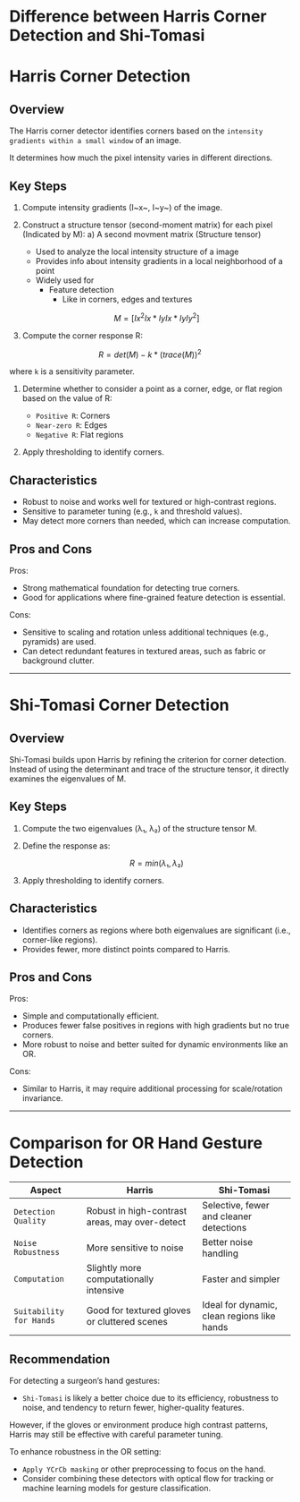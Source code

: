 
# Difference between Harris Corner Detection and Shi-Tomasi


# Harris Corner Detection
## Overview

The Harris corner detector identifies corners based on the `intensity gradients within a small window` of an image. 

It determines how much the pixel intensity varies in different directions.

## Key Steps

1. Compute intensity gradients (I~x~, I~y~) of the image.
2. Construct a structure tensor (second-moment matrix) for each pixel (Indicated by M):
   a) A second movment matrix (Structure tensor)
    -  Used to analyze the local intensity structure of a image
    -  Provides info about intensity gradients in a local neighborhood of a point 
    -  Widely used for
       -  Feature detection
          -  Like in corners, edges and textures 
   ```math
    M = [
    Ix^2 
    Ix*Iy 
    Ix*Iy 
    Iy^2
    ]   
    ```



3. Compute the corner response R:
```math
R = det(M) - k * (trace(M))^2
```
   where `k` is a sensitivity parameter.

1. Determine whether to consider a point as a corner, edge, or flat region based on the value of R:
   - `Positive R`: Corners
   - `Near-zero R`: Edges
   - `Negative R`: Flat regions

2. Apply thresholding to identify corners.

## Characteristics

- Robust to noise and works well for textured or high-contrast regions.
- Sensitive to parameter tuning (e.g., `k` and threshold values).
- May detect more corners than needed, which can increase computation.

## Pros and Cons

Pros:

* Strong mathematical foundation for detecting true corners.
* Good for applications where fine-grained feature detection is essential.

Cons:

* Sensitive to scaling and rotation unless additional techniques (e.g., pyramids) are used.
* Can detect redundant features in textured areas, such as fabric or background clutter.

---


# Shi-Tomasi Corner Detection
## Overview

Shi-Tomasi builds upon Harris by refining the criterion for corner detection. Instead of using the 
determinant and trace of the structure tensor, it directly examines the eigenvalues of M.

## Key Steps

1. Compute the two eigenvalues (λ₁, λ₂) of the structure tensor M.
2. Define the response as:
   ```math
    R = min(λ₁, λ₂)
    ```

3. Apply thresholding to identify corners.

## Characteristics

- Identifies corners as regions where both eigenvalues are significant (i.e., corner-like regions).
- Provides fewer, more distinct points compared to Harris.

## Pros and Cons

Pros:

* Simple and computationally efficient.
* Produces fewer false positives in regions with high gradients but no true corners.
* More robust to noise and better suited for dynamic environments like an OR.

Cons:

* Similar to Harris, it may require additional processing for scale/rotation invariance.

---

# Comparison for OR Hand Gesture Detection

| Aspect | Harris | Shi-Tomasi |
| --- | --- | --- |
| `Detection Quality` | Robust in high-contrast areas, may over-detect | Selective, fewer and cleaner  detections |
| `Noise Robustness` | More sensitive to noise | Better noise handling |
| `Computation` | Slightly more computationally intensive | Faster and simpler |
| `Suitability for Hands` | Good for textured gloves or cluttered scenes | Ideal for dynamic, clean regions like hands |

## Recommendation

For detecting a surgeon’s hand gestures:

* `Shi-Tomasi` is likely a better choice due to its efficiency, robustness to noise, and tendency to 
return fewer, higher-quality features.

However, if the gloves or environment produce high contrast patterns, Harris may still be effective 
with careful parameter tuning.

To enhance robustness in the OR setting:

* `Apply YCrCb masking` or other preprocessing to focus on the hand.
* Consider combining these detectors with optical flow for tracking or machine learning models for 
gesture classification.
